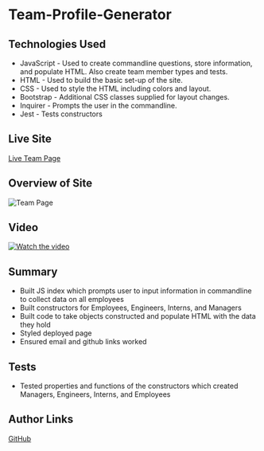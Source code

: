 # Team-Profile-Generator

## Technologies Used

* JavaScript - Used to create commandline questions, store information, and populate HTML. Also create team member types and tests.
* HTML - Used to build the basic set-up of the site.
* CSS - Used to style the HTML including colors and layout.
* Bootstrap - Additional CSS classes supplied for layout changes.
* Inquirer - Prompts the user in the commandline.
* Jest - Tests constructors



## Live Site

[Live Team Page](https://mjshelton12.github.io/Team-Profile-Generator/)

## Overview of Site

![Team Page](https://i.imgur.com/UxpPaM5.jpg)

## Video
 [![Watch the video](https://i.imgur.com/vA3DjFS.jpg)](https://watch.screencastify.com/v/ChqkgCbv2Vf7lxhCtsrN)

## Summary

* Built JS index which prompts user to input information in commandline to collect data on all employees
* Built constructors for Employees, Engineers, Interns, and Managers
* Built code to take objects constructed and populate HTML with the data they hold
* Styled deployed page
* Ensured email and github links worked

## Tests
* Tested properties and functions of the constructors which created Managers, Engineers, Interns, and Employees

## Author Links

[GitHub](https://github.com/mjshelton12)
